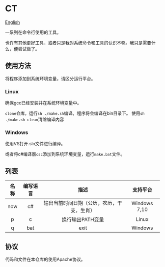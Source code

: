 # CT

[English](https://github.com/ruxia-TJY/CT/blob/master/README.md)


一系列在命令行使用的工具。

也许有其他更好工具，或者只是我对系统命令和工具的认识不够。我只是需要什么，便尝试做了。


## 使用方法

将程序添加到系统环境变量，请区分运行平台。

### Linux

确保gcc已经安装并在系统环境变量中。

`clone`仓库，运行`sh ./make.sh`编译，程序将会编译在bin目录下。
使用`sh ./make.sh clean`清除编译内容

### Windows

使用VS打开.sln文件进行编译。

或者将c#编译器`csc`添加到系统环境变量，运行`make.bat`文件。


## 列表

| 名称 | 编写语言 | 描述 | 支持平台 |
| :--: | :------: | :----------------------------------------: | :----: |
| now  |    c#    | 输出当前时间日期（公历，农历，干支，生肖） | Windows 7,10|
| p | c | 换行输出PATH变量 | Linux |
| q | bat | exit | Windows |

## 协议
代码和文件在本仓库的使用Apache协议。
